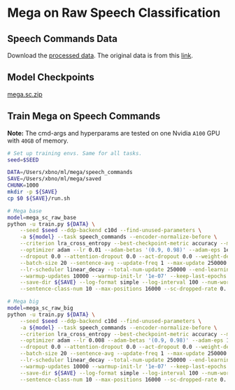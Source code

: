 # Mega on Raw Speech Classification

## Speech Commands Data

Download the [processed data](https://dl.fbaipublicfiles.com/mega/data/speech_commands.zip). The original data is from this [link](http://download.tensorflow.org/data/speech_commands_v0.02.tar.gz).

## Model Checkpoints
[mega.sc.zip](https://dl.fbaipublicfiles.com/mega/mega.sc.zip)

## Train Mega on Speech Commands

**Note:** The cmd-args and hyperparams are tested on one Nvidia `A100` GPU with `40GB` of memory.

```bash
# Set up training envs. Same for all tasks.
seed=$SEED

DATA=/Users/xbno/ml/mega/speech_commands
SAVE=/Users/xbno/ml/mega/saved
CHUNK=1000
mkdir -p ${SAVE}
cp $0 ${SAVE}/run.sh
```

```bash
# Mega base
model=mega_sc_raw_base
python -u train.py ${DATA} \
    --seed $seed --ddp-backend c10d --find-unused-parameters \
    -a ${model} --task speech_commands --encoder-normalize-before \
    --criterion lra_cross_entropy --best-checkpoint-metric accuracy --maximize-best-checkpoint-metric \
    --optimizer adam --lr 0.01 --adam-betas '(0.9, 0.98)' --adam-eps 1e-8 --clip-norm 1.0 \
    --dropout 0.0 --attention-dropout 0.0 --act-dropout 0.0 --weight-decay 0.01 \
    --batch-size 20 --sentence-avg --update-freq 1 --max-update 250000 \
    --lr-scheduler linear_decay --total-num-update 250000 --end-learning-rate 0.0 \
    --warmup-updates 10000 --warmup-init-lr '1e-07' --keep-last-epochs 1 --required-batch-size-multiple 1 \
    --save-dir ${SAVE} --log-format simple --log-interval 100 --num-workers 0 \
    --sentence-class-num 10 --max-positions 16000 --sc-dropped-rate 0. 
```

```bash
# Mega big
model=mega_sc_raw_big
python -u train.py ${DATA} \
    --seed $seed --ddp-backend c10d --find-unused-parameters \
    -a ${model} --task speech_commands --encoder-normalize-before \
    --criterion lra_cross_entropy --best-checkpoint-metric accuracy --maximize-best-checkpoint-metric \
    --optimizer adam --lr 0.008 --adam-betas '(0.9, 0.98)' --adam-eps 1e-8 --clip-norm 1.0 \
    --dropout 0.0 --attention-dropout 0.0 --act-dropout 0.0 --weight-decay 0.01 \
    --batch-size 20 --sentence-avg --update-freq 1 --max-update 250000 \
    --lr-scheduler linear_decay --total-num-update 250000 --end-learning-rate 0.0 \
    --warmup-updates 10000 --warmup-init-lr '1e-07' --keep-last-epochs 1 --required-batch-size-multiple 1 \
    --save-dir ${SAVE} --log-format simple --log-interval 100 --num-workers 0 \
    --sentence-class-num 10 --max-positions 16000 --sc-dropped-rate 0. 
```
